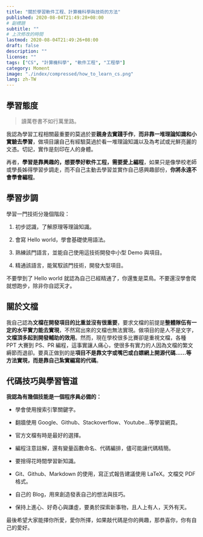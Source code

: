 ```yaml
---
title: "關於學習軟件工程、計算機科學與技術的方法"
published: 2020-08-04T21:49:28+08:00
# 副標題
subtitle: ""
# 上次修改的時間
lastmod: 2020-08-04T21:49:26+08:00
draft: false
description: ""
license: ""
tags: ["CS", "計算機科學", "軟件工程", "工程學"]
category: Moment 
image: "./index/compressed/how_to_learn_cs.png"
lang: zh-TW
---
```


## 學習態度

> 讀萬卷書不如行萬里路。

我認為學習工程相關最重要的莫過於要**親身去實踐手作**，**而非靠一堆理論知識和小實驗去學習**，做項目讓自己有經驗莫過於看一堆理論知識以及為考試或光鮮亮麗的文憑。切記，實作是刻印在人的身體。

再者，**學習是靠興趣的，想要學好軟件工程，需要愛上編程**，如果只是像學校老師或學長姊得學習步調走，而不自己主動去學習並實作自己感興趣部份，**你將永遠不會學會編程**。


## 學習步調

學習一門技術分幾個階段：

1. 初步認識，了解原理等理論知識。

2. 會寫 Hello world，學會基礎使用語法。

3. 熟練該門語言，並能自己使用這技術開發中小型 Demo 與項目。

4. 精通該語言，能駕馭該門技術，開發大型項目。

不要學到了 Hello world 就認為自己已經精通了，你還隻是菜鳥。不要還沒學會爬就想跑步，除非你自認天才。


## 關於文檔

我自己認為**文檔在開發項目的比重並沒有很重要**，要求文檔的前提是**整體隊伍有一定的水平實力能去實現**，不然寫出來的文檔也無法實現。做項目的是人不是文字，**文檔頂多起到開發輔助的效用**。然而，現在學校很多比賽卻是重視文檔，各種 PPT 大賽到 PS、PR 編程，這事實讓人痛心，使很多有實力的人因為文檔的繁文縟節而退卻。要真正做到的是**項目不是靠文字或嘴巴或白嫖網上開源代碼......等方法實現，而是靠自己紮實編寫的代碼**。


## 代碼技巧與學習管道

**我認為有幾個技能是一個程序員必備的：**

- 學會使用搜索引擎關鍵字。

- 翻牆使用 Google、Github、Stackoverflow、Youtube...等學習網頁。

- 官方文檔有時是最好的選擇。

- 編程注意註解，還有變量函數命名、代碼編排，儘可能讓代碼精簡。

- 要捨得花時間學習新知識。

- Git、Github、Markdown 的使用，寫正式報告建議使用 LaTeX。文檔交 PDF 格式。

- 自己的 Blog，用來創造發表自己的想法與技巧。

- 保持上進心、好奇心與謙虛，要勇於探索新事物，且人上有人，天外有天。


最後希望大家能擇你所愛，愛你所擇，如果敲代碼是你的興趣，那恭喜你，你有自己的愛好。